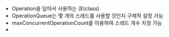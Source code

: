 - Operation을 담아서 사용하는 큐(class)
- OperationQueue는 몇 개의 스레드를 사용할 것인지 구체적 설정 가능
- maxConcurrentOperationCount를 이용하여 스레드 개수 지정 가능
- 